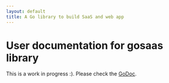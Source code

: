 ```yaml
---
layout: default
title: A Go library to build SaaS and web app
---
```


# User documentation for **gosaas** library

This is a work in progress :). Please check the 
[GoDoc](https://godoc.org/github.com/dstpierre/gosaas).


